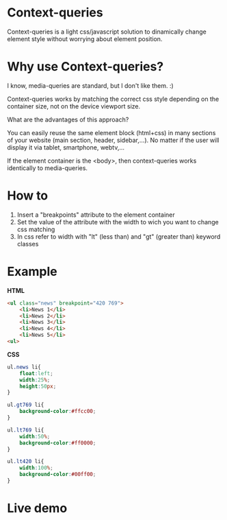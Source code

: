 Context-queries
===============

Context-queries is a light css/javascript solution to dinamically change element style without worrying about element position.

# Why use Context-queries?
I know, media-queries are standard, but I don't like them. :)

Context-queries works by matching the correct css style depending on the container size, not on the device viewport size.

What are the advantages of this approach?

You can easily reuse the same element block (html+css) in many sections of your website (main section, header, sidebar,...).
No matter if the user will display it via tablet, smartphone, webtv,...

If the element container is the &lt;body&gt;, then context-queries  works identically to media-queries.

# How to

1) Insert a "breakpoints" attribute to the element container<br>
2) Set the value of the attribute with the width to wich you want to change css matching<br>
3) In css refer to width with "lt" (less than) and "gt" (greater than) keyword classes<br>


# Example

<b>HTML</b>

```html
<ul class="news" breakpoint="420 769">
	<li>News 1</li>
	<li>News 2</li>
	<li>News 3</li>
	<li>News 4</li>
	<li>News 5</li>
<ul>
```

<b>CSS</b>

```css
ul.news li{
	float:left;
	width:25%;
	height:50px;
}

ul.gt769 li{
	background-color:#ffcc00;
}

ul.lt769 li{
	width:50%;
	background-color:#ff0000;
}

ul.lt420 li{
	width:100%;
	background-color:#00ff00;
}
```

# Live demo
	




